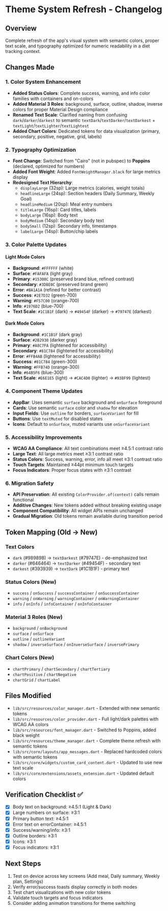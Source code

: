 # Theme System Refresh - Changelog

## Overview
Complete refresh of the app's visual system with semantic colors, proper text scale, and typography optimized for numeric readability in a diet tracking context.

## Changes Made

### 1. Color System Enhancement
- **Added Status Colors**: Complete success, warning, and info color families with containers and on-colors
- **Added Material 3 Roles**: background, surface, outline, shadow, inverse colors for proper Material Design compliance
- **Renamed Text Scale**: Clarified naming from confusing `dark`/`darker`/`darkest` to semantic `textDark`/`textDarker`/`textDarkest` + `textLight`/`textLighter`/`textLightest`
- **Added Chart Colors**: Dedicated tokens for data visualization (primary, secondary, positive, negative, grid, labels)

### 2. Typography Optimization
- **Font Change**: Switched from "Cairo" (not in pubspec) to **Poppins** (declared, optimized for numbers)
- **Added Font Weight**: Added `FontWeightManager.black` for large metrics display
- **Redesigned Text Hierarchy**: 
  - `displayLarge` (32sp): Large metrics (calories, weight totals)
  - `headlineLarge` (24sp): Section headers (Daily Summary, Weekly Goal)
  - `headlineMedium` (20sp): Meal entry numbers
  - `titleLarge` (16sp): Card titles, labels
  - `bodyLarge` (16sp): Body text
  - `bodyMedium` (14sp): Secondary body text
  - `bodySmall` (12sp): Secondary info, timestamps
  - `labelLarge` (14sp): Button/chip labels

### 3. Color Palette Updates

#### Light Mode Colors
- **Background**: `#FFFFFF` (white)
- **Surface**: `#FAFAFA` (light gray)
- **Primary**: `#15308C` (preserved brand blue, refined contrast)
- **Secondary**: `#3D8E0C` (preserved brand green)
- **Error**: `#BA1A1A` (refined for better contrast)
- **Success**: `#2E7D32` (green-700)
- **Warning**: `#F57C00` (orange-700)
- **Info**: `#1976D2` (blue-700)
- **Text Scale**: `#1C1B1F` (dark) → `#49454F` (darker) → `#79747E` (darkest)

#### Dark Mode Colors
- **Background**: `#1C1B1F` (dark gray)
- **Surface**: `#2B2930` (darker gray)
- **Primary**: `#A8C7FA` (lightened for accessibility)
- **Secondary**: `#81C784` (lightened for accessibility)
- **Error**: `#FFB4AB` (lightened for accessibility)
- **Success**: `#81C784` (green-300)
- **Warning**: `#FFB74D` (orange-300)
- **Info**: `#64B5F6` (blue-300)
- **Text Scale**: `#E6E1E5` (light) → `#CAC4D0` (lighter) → `#938F99` (lightest)

### 4. Component Theme Updates
- **AppBar**: Uses semantic `surface` background and `onSurface` foreground
- **Cards**: Use semantic `surface` color and `shadow` for elevation
- **Input Fields**: Use `outline` for borders, `surfaceVariant` for fill
- **Buttons**: Use `textMuted` for disabled states
- **Icons**: Default to `onSurface`, muted variants use `onSurfaceVariant`

### 5. Accessibility Improvements
- **WCAG AA Compliance**: All text combinations meet ≥4.5:1 contrast ratio
- **Large Text**: All large metrics meet ≥3:1 contrast ratio
- **Status Colors**: Success, warning, error, info all meet ≥3:1 contrast ratio
- **Touch Targets**: Maintained ≥44pt minimum touch targets
- **Focus Indicators**: Proper focus states with ≥3:1 contrast

### 6. Migration Safety
- **API Preservation**: All existing `ColorProvider.of(context)` calls remain functional
- **Additive Changes**: New tokens added without breaking existing usage
- **Component Compatibility**: All widget APIs remain unchanged
- **Gradual Migration**: Old tokens remain available during transition period

## Token Mapping (Old → New)

### Text Colors
- `dark` (#989898) → `textDarkest` (#79747E) - de-emphasized text
- `darker` (#646464) → `textDarker` (#49454F) - secondary text  
- `darkest` (#393939) → `textDark` (#1C1B1F) - primary text

### Status Colors (New)
- `success` / `onSuccess` / `successContainer` / `onSuccessContainer`
- `warning` / `onWarning` / `warningContainer` / `onWarningContainer`
- `info` / `onInfo` / `infoContainer` / `onInfoContainer`

### Material 3 Roles (New)
- `background` / `onBackground`
- `surface` / `onSurface`
- `outline` / `outlineVariant`
- `shadow` / `inverseSurface` / `onInverseSurface` / `inversePrimary`

### Chart Colors (New)
- `chartPrimary` / `chartSecondary` / `chartTertiary`
- `chartPositive` / `chartNegative`
- `chartGrid` / `chartLabel`

## Files Modified
- `lib/src/resources/color_manager.dart` - Extended with new semantic tokens
- `lib/src/resources/color_provider.dart` - Full light/dark palettes with WCAG AA colors
- `lib/src/resources/font_manager.dart` - Switched to Poppins, added black weight
- `lib/src/resources/theme_manager.dart` - Complete theme refresh with semantic tokens
- `lib/src/core/layouts/app_messages.dart` - Replaced hardcoded colors with semantic tokens
- `lib/src/core/widgets/custom_card_content.dart` - Updated to use new text scale
- `lib/src/core/extensions/assets_extension.dart` - Updated default colors

## Verification Checklist ✅
- [x] Body text on background: ≥4.5:1 (Light & Dark)
- [x] Large numbers on surface: ≥3:1
- [x] Primary button text: ≥4.5:1
- [x] Error text on errorContainer: ≥4.5:1
- [x] Success/warning/info: ≥3:1
- [x] Outline borders: ≥3:1
- [x] Icons: ≥3:1
- [x] Focus indicators: ≥3:1

## Next Steps
1. Test on device across key screens (Add meal, Daily summary, Weekly plan, Settings)
2. Verify error/success toasts display correctly in both modes
3. Test chart visualizations with new color tokens
4. Validate touch targets and focus indicators
5. Consider adding animation transitions for theme switching
